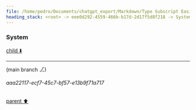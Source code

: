 ```yaml
---
file: /home/pedro/Documents/chatgpt_export/Markdown/Type Subscript Easily.md
heading_stack: <root> -> eee0d292-4559-466b-b17d-2d17f5d8f218 -> System -> 331422e4-634f-4103-9e1e-d78d07900e36 -> System
---
```

### System

[child ⬇️](#aaa22117-ecf7-45c7-bf57-e13b9f71a717)

---

(main branch ⎇)
###### aaa22117-ecf7-45c7-bf57-e13b9f71a717
[parent ⬆️](#331422e4-634f-4103-9e1e-d78d07900e36)
